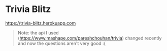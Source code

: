 # Trivia Blitz #

https://trivia-blitz.herokuapp.com

> Note: the api I used (https://www.mashape.com/pareshchouhan/trivia) changed recently and now the questions aren't very good :(
